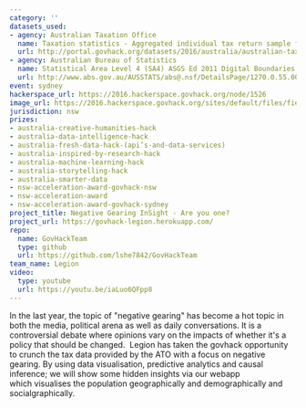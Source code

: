 ```yaml
---
category: ''
datasets_used:
- agency: Australian Taxation Office
  name: Taxation statistics - Aggregated individual tax return sample files
  url: http://portal.govhack.org/datasets/2016/australia/australian-taxation-office/taxation-statistics-aggregated-individual-sample-files.html
- agency: Australian Bureau of Statistics
  name: Statistical Area Level 4 (SA4) ASGS Ed 2011 Digital Boundaries in ESRI Shapefile Format
  url: http://www.abs.gov.au/AUSSTATS/abs@.nsf/DetailsPage/1270.0.55.001July%202011?OpenDocument
event: sydney
hackerspace_url: https://2016.hackerspace.govhack.org/node/1526
image_url: https://2016.hackerspace.govhack.org/sites/default/files/field/image/legion_0.jpg
jurisdiction: nsw
prizes:
- australia-creative-humanities-hack
- australia-data-intelligence-hack
- australia-fresh-data-hack-(api’s-and-data-services)
- australia-inspired-by-research-hack
- australia-machine-learning-hack
- australia-storytelling-hack
- australia-smarter-data
- nsw-acceleration-award-govhack-nsw
- nsw-acceleration-award
- nsw-acceleration-award-govhack-sydney
project_title: Negative Gearing InSight - Are you one?
project_url: https://govhack-legion.herokuapp.com/
repo:
  name: GovHackTeam
  type: github
  url: https://github.com/lshe7842/GovHackTeam
team_name: Legion
video:
  type: youtube
  url: https://youtu.be/iaLuo6QFpp8
---
```


In the last year, the topic of "negative gearing" has become a hot topic in both the media, political arena as well as daily conversations. It is a controversial debate where opinions vary on the impacts of whether it's a policy that should be changed. 
Legion has taken the govhack opportunity to crunch the tax data provided by the ATO with a focus on negative gearing. By using data visualisation, predictive analytics and causal inference; we will show some hidden insights via our webapp which visualises the population geographically and demographically and socialgraphically.